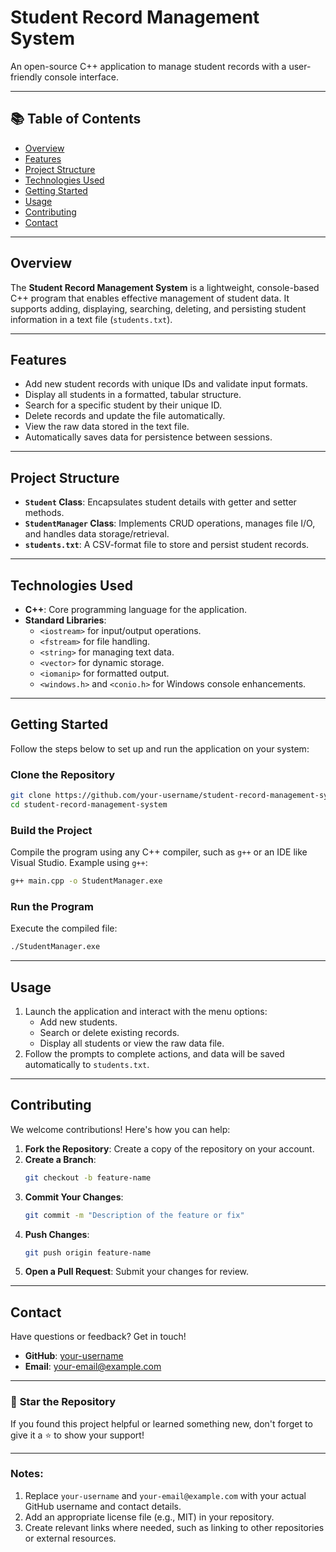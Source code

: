 # **Student Record Management System**  
An open-source C++ application to manage student records with a user-friendly console interface.

---

## 📚 **Table of Contents**  
- [Overview](#overview)  
- [Features](#features)  
- [Project Structure](#project-structure)  
- [Technologies Used](#technologies-used)  
- [Getting Started](#getting-started)  
- [Usage](#usage)  
- [Contributing](#contributing) 
- [Contact](#contact)  

---

## Overview
The **Student Record Management System** is a lightweight, console-based C++ program that enables effective management of student data. It supports adding, displaying, searching, deleting, and persisting student information in a text file (`students.txt`).  

---

## Features 
- Add new student records with unique IDs and validate input formats.  
- Display all students in a formatted, tabular structure.  
- Search for a specific student by their unique ID.  
- Delete records and update the file automatically.  
- View the raw data stored in the text file.  
- Automatically saves data for persistence between sessions.  

---

## Project Structure
- **`Student` Class**: Encapsulates student details with getter and setter methods.  
- **`StudentManager` Class**: Implements CRUD operations, manages file I/O, and handles data storage/retrieval.  
- **`students.txt`**: A CSV-format file to store and persist student records.  

---

## Technologies Used
- **C++**: Core programming language for the application.  
- **Standard Libraries**:  
  - `<iostream>` for input/output operations.  
  - `<fstream>` for file handling.  
  - `<string>` for managing text data.  
  - `<vector>` for dynamic storage.  
  - `<iomanip>` for formatted output.  
  - `<windows.h>` and `<conio.h>` for Windows console enhancements.  

---

## Getting Started 
Follow the steps below to set up and run the application on your system:  

### Clone the Repository  
```bash
git clone https://github.com/your-username/student-record-management-system.git
cd student-record-management-system
```

### Build the Project  
Compile the program using any C++ compiler, such as `g++` or an IDE like Visual Studio. Example using `g++`:  
```bash
g++ main.cpp -o StudentManager.exe
```

### Run the Program  
Execute the compiled file:  
```bash
./StudentManager.exe
```

---

## Usage
1. Launch the application and interact with the menu options:  
   - Add new students.  
   - Search or delete existing records.  
   - Display all students or view the raw data file.  
2. Follow the prompts to complete actions, and data will be saved automatically to `students.txt`.  

---

## Contributing
We welcome contributions! Here's how you can help:  
1. **Fork the Repository**: Create a copy of the repository on your account.  
2. **Create a Branch**:  
   ```bash
   git checkout -b feature-name
   ```
3. **Commit Your Changes**:  
   ```bash
   git commit -m "Description of the feature or fix"
   ```
4. **Push Changes**:  
   ```bash
   git push origin feature-name
   ```
5. **Open a Pull Request**: Submit your changes for review.

---

## Contact
Have questions or feedback? Get in touch!  
- **GitHub**: [your-username](https://github.com/your-username)  
- **Email**: your-email@example.com  

---

### 🌟 **Star the Repository**  
If you found this project helpful or learned something new, don't forget to give it a ⭐ to show your support!

--- 

### Notes:  
1. Replace `your-username` and `your-email@example.com` with your actual GitHub username and contact details.  
2. Add an appropriate license file (e.g., MIT) in your repository.  
3. Create relevant links where needed, such as linking to other repositories or external resources.  

